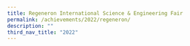 ```yaml
---
title: Regeneron International Science & Engineering Fair
permalink: /achievements/2022/regeneron/
description: ""
third_nav_title: "2022"
---
```

